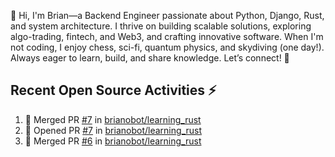 👋 Hi, I'm Brian—a Backend Engineer passionate about Python, Django, Rust, and system architecture. I thrive on building scalable solutions, exploring algo-trading, fintech, and Web3, and crafting innovative software. When I'm not coding, I enjoy chess, sci-fi, quantum physics, and skydiving (one day!). Always eager to learn, build, and share knowledge. Let’s connect! 🚀

## Recent Open Source Activities ⚡️
<!--START_SECTION:activity-->
1. 🎉 Merged PR [#7](https://github.com/brianobot/learning_rust/pull/7) in [brianobot/learning_rust](https://github.com/brianobot/learning_rust)
2. 💪 Opened PR [#7](https://github.com/brianobot/learning_rust/pull/7) in [brianobot/learning_rust](https://github.com/brianobot/learning_rust)
3. 🎉 Merged PR [#6](https://github.com/brianobot/learning_rust/pull/6) in [brianobot/learning_rust](https://github.com/brianobot/learning_rust)
<!--END_SECTION:activity-->

<!--
brianobot/brianobot is a ✨ special ✨ repository because its `README.md` (this file) appears on your GitHub profile.
You can click the Preview link to take a look at your changes.
--->
